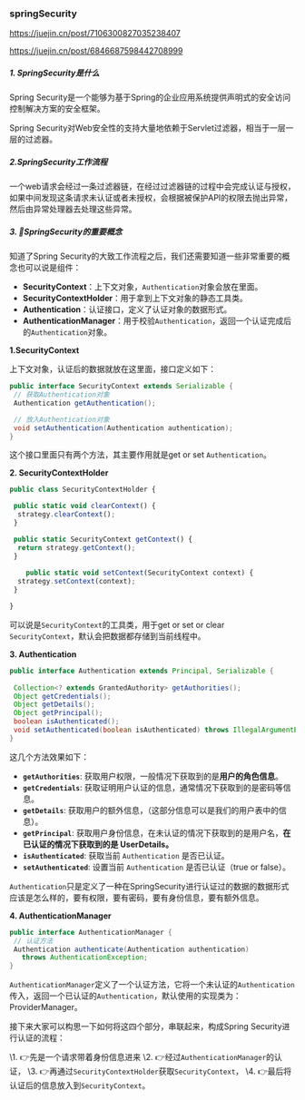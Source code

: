 ### springSecurity

https://juejin.cn/post/7106300827035238407

https://juejin.cn/post/6846687598442708999

##### 1. SpringSecurity是什么

Spring Security是一个能够为基于Spring的企业应用系统提供声明式的安全访问控制解决方案的安全框架。

Spring Security对Web安全性的支持大量地依赖于Servlet过滤器，相当于一层一层的过滤器。

##### 2.SpringSecurity工作流程

一个web请求会经过一条过滤器链，在经过过滤器链的过程中会完成认证与授权，如果中间发现这条请求未认证或者未授权，会根据被保护API的权限去抛出异常，然后由异常处理器去处理这些异常。

##### 3. 📝SpringSecurity的重要概念

知道了Spring Security的大致工作流程之后，我们还需要知道一些非常重要的概念也可以说是组件：

- **SecurityContext**：上下文对象，`Authentication`对象会放在里面。
- **SecurityContextHolder**：用于拿到上下文对象的静态工具类。
- **Authentication**：认证接口，定义了认证对象的数据形式。
- **AuthenticationManager**：用于校验`Authentication`，返回一个认证完成后的`Authentication`对象。

**1.SecurityContext**

上下文对象，认证后的数据就放在这里面，接口定义如下：

```java
public interface SecurityContext extends Serializable {
 // 获取Authentication对象
 Authentication getAuthentication();

 // 放入Authentication对象
 void setAuthentication(Authentication authentication);
}
```

这个接口里面只有两个方法，其主要作用就是get or set `Authentication`。

**2. SecurityContextHolder**

```typescript
public class SecurityContextHolder {

 public static void clearContext() {
  strategy.clearContext();
 }

 public static SecurityContext getContext() {
  return strategy.getContext();
 }
    
    public static void setContext(SecurityContext context) {
  strategy.setContext(context);
 }

}
```

可以说是`SecurityContext`的工具类，用于get or set or clear `SecurityContext`，默认会把数据都存储到当前线程中。

**3. Authentication**

```java
public interface Authentication extends Principal, Serializable {
 
 Collection<? extends GrantedAuthority> getAuthorities();
 Object getCredentials();
 Object getDetails();
 Object getPrincipal();
 boolean isAuthenticated();
 void setAuthenticated(boolean isAuthenticated) throws IllegalArgumentException;
}
```

这几个方法效果如下：

- **`getAuthorities`**: 获取用户权限，一般情况下获取到的是**用户的角色信息**。
- **`getCredentials`**: 获取证明用户认证的信息，通常情况下获取到的是密码等信息。
- **`getDetails`**: 获取用户的额外信息，（这部分信息可以是我们的用户表中的信息）。
- **`getPrincipal`**: 获取用户身份信息，在未认证的情况下获取到的是用户名，**在已认证的情况下获取到的是 UserDetails。**
- **`isAuthenticated`**: 获取当前 `Authentication` 是否已认证。
- **`setAuthenticated`**: 设置当前 `Authentication` 是否已认证（true or false）。


`Authentication`只是定义了一种在SpringSecurity进行认证过的数据的数据形式应该是怎么样的，要有权限，要有密码，要有身份信息，要有额外信息。

**4. AuthenticationManager** 

```java
public interface AuthenticationManager {
 // 认证方法
 Authentication authenticate(Authentication authentication)
   throws AuthenticationException;
}
```

`AuthenticationManager`定义了一个认证方法，它将一个未认证的`Authentication`传入，返回一个已认证的`Authentication`，默认使用的实现类为：ProviderManager。

接下来大家可以构思一下如何将这四个部分，串联起来，构成Spring Security进行认证的流程：

\1. 👉先是一个请求带着身份信息进来
 \2. 👉经过`AuthenticationManager`的认证，
 \3. 👉再通过`SecurityContextHolder`获取`SecurityContext`，
\4. 👉最后将认证后的信息放入到`SecurityContext`。



